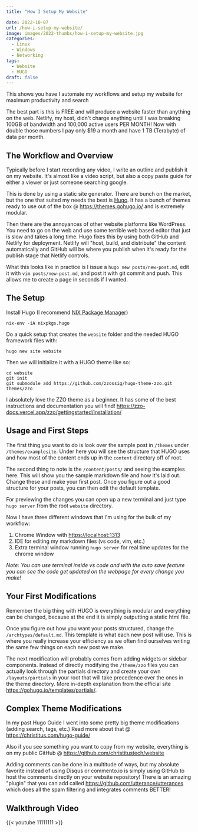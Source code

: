 ```yaml
---
title: "How I Setup My Website"

date: 2022-10-07
url: /how-i-setup-my-website/
image: images/2022-thumbs/how-i-setup-my-website.jpg
categories:
  - Linux
  - Windows
  - Networking
tags:
  - Website
  - HUGO
draft: false
---
```

This shows you have I automate my workflows and setup my website for maximum productivity and search<!--more-->

The best part is this is FREE and will produce a website faster than anything on the web. Netlify, my host, didn't charge anything until I was breaking 100GB of bandwidth and 100,000 active users PER MONTH! Now with double those numbers I pay only $19 a month and have 1 TB (Terabyte) of data per month.

## The Workflow and Overview

Typically before I start recording any video, I write an outline and publish it on my website. It's almost like a video script, but also a copy paste guide for either a viewer or just someone searching google.

This is done by using a static site generator. There are bunch on the market, but the one that suited my needs the best is [Hugo](https://gohugo.io). It has a bunch of themes ready to use out of the box @ <https://themes.gohugo.io/> and is extremely modular. 

Then there are the annoyances of other website platforms like WordPress. You need to go on the web and use some terrible web based editor that just is slow and takes a long time. Hugo fixes this by using both GitHub and Netlify for deployment. Netlify will "host, build, and distribute" the content automatically and GitHub will be where you publish when it's ready for the publish stage that Netlify controls.

What this looks like in practice is I issue a `hugo new posts/new-post.md`, edit it with `vim posts/new-post.md`, and post it with git commit and push. This allows me to create a page in seconds if I wanted. 

## The Setup

Install Hugo (I recommend [NIX Package Manager](/nix-package-manager))

```
nix-env -iA nixpkgs.hugo
```

Do a quick setup that creates the `website` folder and the needed HUGO framework files with:

```
hugo new site website
```

Then we will initialize it with a HUGO theme like so:

```
cd website
git init
git submodule add https://github.com/zzossig/hugo-theme-zzo.git themes/zzo
```

I absolutely love the ZZO theme as a beginner. It has some of the best instructions and documentation you will find! <https://zzo-docs.vercel.app/zzo/gettingstarted/installation/>

## Usage and First Steps

The first thing you want to do is look over the sample post in `/themes` under `/themes/examplesite`. Under here you will see the structure that HUGO uses and how most of the content ends up in the `content` directory off of root. 

The second thing to note is the `/content/posts/` and seeing the examples here. This will show you the sample markdown file and how it's laid out. Change these and make your first post. Once you figure out a good structure for your posts, you can then edit the default template. 

For previewing the changes you can open up a new terminal and just type `hugo server` from the root `website` directory. 

Now I have three different windows that I'm using for the bulk of my workflow:
1. Chrome Window with <https://localhost:1313>
2. IDE for editing my markdown files (vs code, vim, etc.)
3. Extra terminal window running `hugo server` for real time updates for the chrome window

_Note: You can use terminal inside vs code and with the auto save feature you can see the code get updated on the webpage for every change you make!_

## Your First Modifications

Remember the big thing with HUGO is everything is modular and everything can be changed, because at the end it is simply outputting a static html file.

Once you figure out how you want your posts structured, change the `/archtypes/default.md`. This template is what each new post will use. This is where you really increase your efficiency as we often find ourselves writing the same few things on each new post we make.

The next modification will probably comes from adding widgets or sidebar components. Instead of directly modifying the `/theme/zzo` files you can actually look through the partials directory and create your own `/layouts/partials` in your root that will take precedence over the ones in the theme directory. More in-depth explanation from the official site <https://gohugo.io/templates/partials/>. 

## Complex Theme Modifications

In my past Hugo Guide I went into some pretty big theme modifications (adding search, tags, etc.) Read more about that @ <https://christitus.com/hugo-guide/>

Also if you see something you want to copy from my website, everything is on my public GitHub @ <https://github.com/christitustech/website>

Adding comments can be done in a multitude of ways, but my absolute favorite instead of using Disqus or commento.io is simply using GitHub to host the comments directly on your website repository! There is an amazing "plugin" that you can add called <https://github.com/utterance/utterances> which does all the spam filtering and integrates comments BETTER!

## Walkthrough Video

{{< youtube 11111111 >}}
